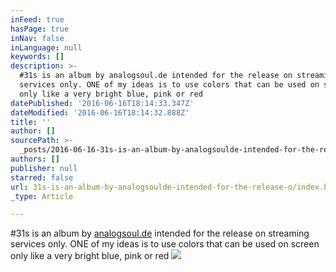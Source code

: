 ```yaml
---
inFeed: true
hasPage: true
inNav: false
inLanguage: null
keywords: []
description: >-
  #31s is an album by analogsoul.de intended for the release on streaming
  services only. ONE of my ideas is to use colors that can be used on screen
  only like a very bright blue, pink or red 
datePublished: '2016-06-16T18:14:33.347Z'
dateModified: '2016-06-16T18:14:32.888Z'
title: ''
author: []
sourcePath: >-
  _posts/2016-06-16-31s-is-an-album-by-analogsoulde-intended-for-the-release-o.md
authors: []
publisher: null
starred: false
url: 31s-is-an-album-by-analogsoulde-intended-for-the-release-o/index.html
_type: Article

---
```

\#31s is an album by [analogsoul.de][0] intended for the release on streaming services only. ONE of my ideas is to use colors that can be used on screen only like a very bright blue, pink or red ![](https://the-grid-user-content.s3-us-west-2.amazonaws.com/af1a26d0-1639-45ba-bb62-ba7274580bbb.png)

[0]: http://www.analogsoul.de/
